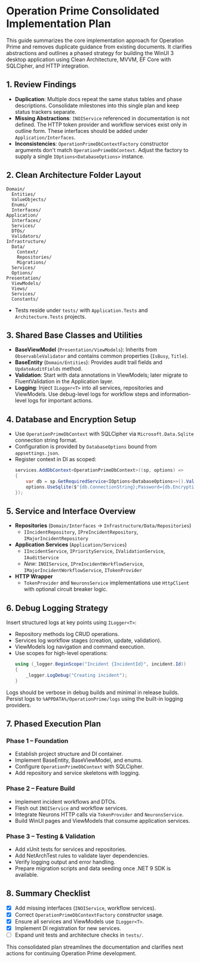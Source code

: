 # Operation Prime Consolidated Implementation Plan

This guide summarizes the core implementation approach for Operation Prime and removes duplicate guidance from existing documents. It clarifies abstractions and outlines a phased strategy for building the WinUI 3 desktop application using Clean Architecture, MVVM, EF Core with SQLCipher, and HTTP integration.

## 1. Review Findings
- **Duplication**: Multiple docs repeat the same status tables and phase descriptions. Consolidate milestones into this single plan and keep status trackers separate.
- **Missing Abstractions**: `INOIService` referenced in documentation is not defined. The HTTP token provider and workflow services exist only in outline form. These interfaces should be added under `Application/Interfaces`.
- **Inconsistencies**: `OperationPrimeDbContextFactory` constructor arguments don't match `OperationPrimeDbContext`. Adjust the factory to supply a single `IOptions<DatabaseOptions>` instance.

## 2. Clean Architecture Folder Layout
```
Domain/
  Entities/
  ValueObjects/
  Enums/
  Interfaces/
Application/
  Interfaces/
  Services/
  DTOs/
  Validators/
Infrastructure/
  Data/
    Context/
    Repositories/
    Migrations/
  Services/
  Options/
Presentation/
  ViewModels/
  Views/
  Services/
  Constants/
```
- Tests reside under `tests/` with `Application.Tests` and `Architecture.Tests` projects.

## 3. Shared Base Classes and Utilities
- **BaseViewModel** (`Presentation/ViewModels`): Inherits from `ObservableValidator` and contains common properties (`IsBusy`, `Title`).
- **BaseEntity** (`Domain/Entities`): Provides audit trail fields and `UpdateAuditFields` method.
- **Validation**: Start with data annotations in ViewModels; later migrate to FluentValidation in the Application layer.
- **Logging**: Inject `ILogger<T>` into all services, repositories and ViewModels. Use debug-level logs for workflow steps and information-level logs for important actions.

## 4. Database and Encryption Setup
- Use `OperationPrimeDbContext` with SQLCipher via `Microsoft.Data.Sqlite` connection string format.
- Configuration is provided by `DatabaseOptions` bound from `appsettings.json`.
- Register context in DI as scoped:
  ```csharp
  services.AddDbContext<OperationPrimeDbContext>((sp, options) =>
  {
      var db = sp.GetRequiredService<IOptions<DatabaseOptions>>().Value;
      options.UseSqlite($"{db.ConnectionString};Password={db.EncryptionKey}");
  });
  ```

## 5. Service and Interface Overview
- **Repositories** (`Domain/Interfaces` → `Infrastructure/Data/Repositories`)
  - `IIncidentRepository`, `IPreIncidentRepository`, `IMajorIncidentRepository`
- **Application Services** (`Application/Services`)
  - `IIncidentService`, `IPriorityService`, `IValidationService`, `IAuditService`
  - *New*: `INOIService`, `IPreIncidentWorkflowService`, `IMajorIncidentWorkflowService`, `ITokenProvider`
- **HTTP Wrapper**
  - `TokenProvider` and `NeuronsService` implementations use `HttpClient` with optional circuit breaker logic.

## 6. Debug Logging Strategy
Insert structured logs at key points using `ILogger<T>`:
- Repository methods log CRUD operations.
- Services log workflow stages (creation, update, validation).
- ViewModels log navigation and command execution.
- Use scopes for high-level operations:
  ```csharp
  using (_logger.BeginScope("Incident {IncidentId}", incident.Id))
  {
      _logger.LogDebug("Creating incident");
  }
  ```
Logs should be verbose in debug builds and minimal in release builds. Persist logs to `%APPDATA%/OperationPrime/logs` using the built-in logging providers.

## 7. Phased Execution Plan
### Phase 1 – Foundation
- Establish project structure and DI container.
- Implement BaseEntity, BaseViewModel, and enums.
- Configure `OperationPrimeDbContext` with SQLCipher.
- Add repository and service skeletons with logging.

### Phase 2 – Feature Build
- Implement incident workflows and DTOs.
- Flesh out `INOIService` and workflow services.
- Integrate Neurons HTTP calls via `TokenProvider` and `NeuronsService`.
- Build WinUI pages and ViewModels that consume application services.

### Phase 3 – Testing & Validation
- Add xUnit tests for services and repositories.
- Add NetArchTest rules to validate layer dependencies.
- Verify logging output and error handling.
- Prepare migration scripts and data seeding once .NET 9 SDK is available.

## 8. Summary Checklist
- [x] Add missing interfaces (`INOIService`, workflow services).
- [x] Correct `OperationPrimeDbContextFactory` constructor usage.
- [x] Ensure all services and ViewModels use `ILogger<T>`.
- [x] Implement DI registration for new services.
- [ ] Expand unit tests and architecture checks in `tests/`.

This consolidated plan streamlines the documentation and clarifies next actions for continuing Operation Prime development.

